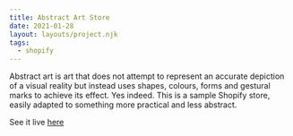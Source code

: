 ```yaml
---
title: Abstract Art Store
date: 2021-01-28
layout: layouts/project.njk
tags:
  - shopify
---
```


Abstract art is art that does not attempt to represent an accurate depiction of a visual reality but instead uses shapes, colours, forms and gestural marks to achieve its effect. Yes indeed. This is a sample Shopify store, easily adapted to something more practical and less abstract.

See it live [here](https://piecemeal-garden-design.myshopify.com/)
